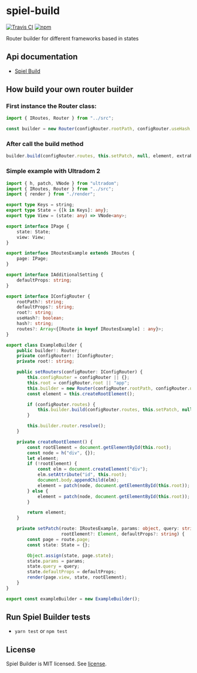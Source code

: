 # spiel-build

[![Travis CI](https://travis-ci.org/spieljs/spiel-build.svg?branch=master)](https://travis-ci.org/spieljs/spiel-build)
[![npm](https://img.shields.io/npm/v/spiel-build.svg)](https://www.npmjs.org/package/spiel-build)


Router builder for different frameworks based in states

## Api documentation
* [Spiel Build](https://spieljs.github.io/spiel-build/)

## How build your own router builder

### First instance the Router class:

```typescript
import { IRoutes, Router } from "../src";

const builder = new Router(configRouter.rootPath, configRouter.useHash, configRouter.hash);
```

### After call the build method

```typescript
builder.build(configRouter.routes, this.setPatch, null, element, extraParams);
```

### Simple example with Ultradom 2

```typescript
import { h, patch, VNode } from "ultradom";
import { IRoutes, Router } from "../src";
import { render } from "./render";

export type Keys = string;
export type State = {[k in Keys]: any};
export type View = (state: any) => VNode<any>;

export interface IPage {
    state: State;
    view: View;
}

export interface IRoutesExample extends IRoutes {
    page: IPage;
}

export interface IAdditionalSetting {
    defaultProps: string;
}

export interface IConfigRouter {
    rootPath?: string;
    defaultProps?: string;
    root?: string;
    useHash?: boolean;
    hash?: string;
    routes?: Array<{[Route in keyof IRoutesExample] : any}>;
}

export class ExampleBuilder {
    public builder!: Router;
    private configRouter!: IConfigRouter;
    private root!: string;

    public setRouters(configRouter: IConfigRouter) {
        this.configRouter = configRouter || {};
        this.root = configRouter.root || "app";
        this.builder = new Router(configRouter.rootPath, configRouter.useHash, configRouter.hash);
        const element = this.createRootElement();

        if (configRouter.routes) {
            this.builder.build(configRouter.routes, this.setPatch, null, element, configRouter.defaultProps);
        }

        this.builder.router.resolve();
    }

    private createRootElement() {
        const rootElement = document.getElementById(this.root);
        const node = h("div", {});
        let element;
        if (!rootElement) {
            const elm = document.createElement("div");
            elm.setAttribute("id", this.root);
            document.body.appendChild(elm);
            element = patch(node, document.getElementById(this.root));
        } else {
            element = patch(node, document.getElementById(this.root));
        }

        return element;
    }

    private setPatch(route: IRoutesExample, params: object, query: string,
                     rootElement?: Element, defaultProps?: string) {
        const page = route.page;
        const state: State = {};

        Object.assign(state, page.state);
        state.params = params;
        state.query = query;
        state.defaultProps = defaultProps;
        render(page.view, state, rootElement);
    }
}

export const exampleBuilder = new ExampleBuilder();
```

## Run Spiel Builder tests
* `yarn test` or `npm test`

## License
Spiel Builder is MIT licensed. See [license](LICENSE).